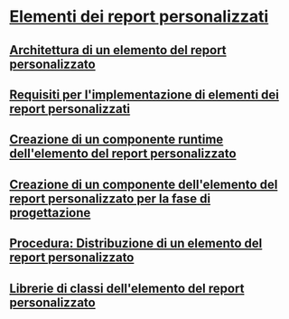 # [Elementi dei report personalizzati](custom-report-items.md)
## [Architettura di un elemento del report personalizzato](custom-report-item-architecture.md)
## [Requisiti per l'implementazione di elementi dei report personalizzati](custom-report-item-implementation-requirements.md)
## [Creazione di un componente runtime dell'elemento del report personalizzato](creating-a-custom-report-item-run-time-component.md)
## [Creazione di un componente dell'elemento del report personalizzato per la fase di progettazione](creating-a-custom-report-item-design-time-component.md)
## [Procedura: Distribuzione di un elemento del report personalizzato](how-to-deploy-a-custom-report-item.md)
## [Librerie di classi dell'elemento del report personalizzato](custom-report-item-class-libraries.md)
